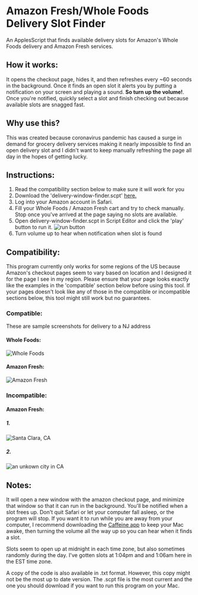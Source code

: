 # Amazon Fresh/Whole Foods Delivery Slot Finder
An ApplesScript that finds available delivery slots for Amazon's Whole Foods delivery and Amazon Fresh services.

## How it works:
It opens the checkout page, hides it, and then refreshes every ~60 seconds in the background. Once it finds an open slot it alerts you by putting a notification on your screen and playing a sound. __So turn up the volume!__. Once you're notified, quickly select a slot and finish checking out because available slots are snagged fast.

## Why use this?
This was created because coronavirus pandemic has caused a surge in demand for grocery delivery services making it nearly impossible to find an open delivery slot and I didn't want to keep manually refreshing the page all day in the hopes of getting lucky.

## Instructions:
1. Read the compatibility section below to make sure it will work for you
2. Download the 'delivery-window-finder.scpt' [here.](https://github.com/ahertel/wholefoods-delivery-slot-finder/raw/master/delivery-window-finder.scpt)
3. Log into your Amazon account in Safari.
4. Fill your Whole Foods / Amazon Fresh cart and try to check manually. Stop once you've arrived at the page saying no slots are available.
5. Open delivery-window-finder.scpt in Script Editor and click the 'play' button to run it.
![run button](https://i.imgur.com/kpQee5h.png)
6. Turn volume up to hear when notification when slot is found

## Compatibility:
This program currently only works for some regions of the US because Amazon's checkout pages seem to vary based on location and I designed it for the page I see in my region. Please ensure that your page looks exactly like the examples in the 'compatible' section below before using this tool.
If your pages doesn't look like any of those in the compatible or incompatible sections below, this tool might still work but no guarantees.

### Compatible:
These are sample screenshots for delivery to a NJ address
#### Whole Foods:
![Whole Foods](https://i.imgur.com/r7EQQF6.jpg)

#### Amazon Fresh:
![Amazon Fresh](https://i.imgur.com/ncVyqQR.jpg)


### Incompatible:
#### Amazon Fresh:
##### 1.
![Santa Clara, CA](https://i.imgur.com/SyNtrZs.png)
##### 2.
![an unkown city in CA](https://i.imgur.com/PYrO9Il.jpg)

Notes:
-
It will open a new window with the amazon checkout page, and minimize that window so that it can run in the background.
You'll be notified when a slot frees up. Don't quit Safari or let your computer fall asleep, or the program will stop.
If you want it to run while you are away from your computer, I recommend downloading the [Caffeine app](http://lightheadsw.com/caffeine/) to keep your Mac awake, then turning the volume all the way up so you can hear when it finds a slot.

Slots seem to open up at midnight in each time zone, but also sometimes randomly during the day. I've gotten slots at 1:04pm and and 1:06am here in the EST time zone.

A copy of the code is also available in .txt format. However, this copy might not be the most up to date version. The .scpt file is the most current and the one you should download if you want to run this program on your Mac.
